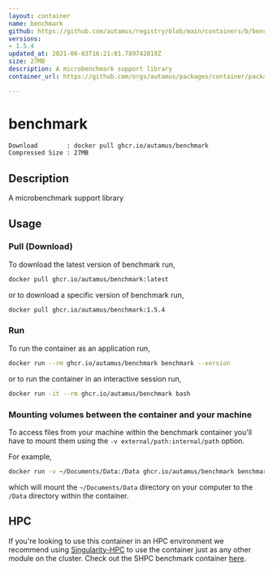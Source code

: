 ```yaml
---
layout: container
name: benchmark
github: https://github.com/autamus/registry/blob/main/containers/b/benchmark/spack.yaml
versions:
- 1.5.4
updated_at: 2021-06-03T16:21:01.789742019Z
size: 27MB
description: A microbenchmark support library
container_url: https://github.com/orgs/autamus/packages/container/package/benchmark

---
```

# benchmark
```bash 
Download        : docker pull ghcr.io/autamus/benchmark
Compressed Size : 27MB
```

## Description
A microbenchmark support library

## Usage
### Pull (Download)
To download the latest version of benchmark run,

```bash
docker pull ghcr.io/autamus/benchmark:latest
```

or to download a specific version of benchmark run,

```bash
docker pull ghcr.io/autamus/benchmark:1.5.4
```
### Run
To run the container as an application run,
```bash
docker run --rm ghcr.io/autamus/benchmark benchmark --version
```

or to run the container in an interactive session run,
```bash
docker run -it --rm ghcr.io/autamus/benchmark bash
```

### Mounting volumes between the container and your machine
To access files from your machine within the benchmark container you'll have to mount them using the `-v external/path:internal/path` option.

For example,
```bash
docker run -v ~/Documents/Data:/Data ghcr.io/autamus/benchmark benchmark /Data/myData.csv
```
which will mount the `~/Documents/Data` directory on your computer to the `/Data` directory within the container.

## HPC
If you're looking to use this container in an HPC environment we recommend using [Singularity-HPC](https://singularity-hpc.readthedocs.io) to use the container just as any other module on the cluster. Check out the SHPC benchmark container [here](https://singularityhub.github.io/singularity-hpc/r/ghcr.io-autamus-benchmark/).